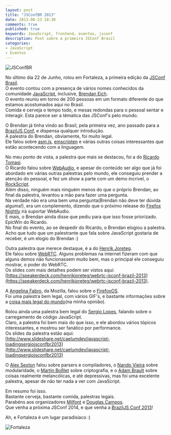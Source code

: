 ```yaml
---
layout: post
title: "JSConfBR 2013"
date: 2013-06-23 18:30
comments: true
published: true
keywords: JavaScript, frontend, eventos, jsconf
description: Post sobre a primeira JSConf Brasil
categories:
- JavaScript 
- Eventos
---
```


![JSConfBR](http://jsconf.com/images/jsconf_br.png)  

No último dia 22 de Junho, rolou em Fortaleza, a primeira edição da [JSConf Brasil](http://jsconfbr.org).  
O evento contou com a presença de vários nomes conhecidos da comunidade [JavaScript](https://developer.mozilla.org/en-US/docs/Web/JavaScript), inclusive, [Brendan Eich](https://brendaneich.com/).  
O evento reuniu em torno de 200 pessoas em um formato diferente do que estamos acostumados aqui no Brasil.  
Comida e cerveja o tempo todo, e mesas redondas para o pessoal sentar e interagir. Esta parece ser a tématica das JSConf's pelo mundo.  

O Brendan já tinha vindo ao Brasil, pela primeira vez, ano passado para a [BrazilJS Conf](https://www.facebook.com/photo.php?fbid=367557309990880&set=a.367539766659301.89175.322410337838911&type=3&theater), e dispensa qualquer introdução.  
A palestra do Brendan, obviamente, foi muito legal.  
Ele falou sobre [asm.js](http://asmjs.org/), [emscripten](https://github.com/kripken/emscripten) e várias outras coisas interessantes que estão acontecendo com a linguagem.  

No meu ponto de vista, a palestra que mais se destacou, foi a do [Ricardo Tomasi](http://twitter.com/ricardobeat).  
O Ricardo falou sobre [WebAudio](http://www.html5rocks.com/en/tutorials/webaudio/intro/), e apesar do conteúdo ser algo que já foi abordado em várias outras palestras pelo mundo, ele conseguiu prender a atenção do pessoal, e fez um show a parte com um demo íncrivel, o [RockScript](https://github.com/ricardobeat/rockscript).  
Além disso, ninguém mais ninguém menos do que o próprio Brendan, ao final da palestra, levantou a mão para fazer uma pergunta.  
Na verdade não era uma bem uma pergunta(Brendan não deve ter dúvida alguma!), era um complemento, dizendo que o próximo release do [Firefox Nightly](http://nightly.mozilla.org/) irá suportar WebAudio.  
E mais, o Brendan ainda disse que pediu para que isso fosse priorizado.  
EpicWin do Ricardo.  
No final do evento, ao se despedir do Ricardo, o Brendan elogiou a palestra.  
Acho que tudo que um palestrante que fala sobre JavaScript gostaria de receber, é um elogio do Brendan :)  

Outra palestra que merece destaque, é a do [Henrik Joreteg](http://www.twitter.com/henrikjoreteg).  
Ele falou sobre [WebRTC](http://www.webrtc.org/). Alguns problemas na internet fizeram com que alguns demos não funcionassem muito bem, mas o principal ele conseguiu mostrar, o poder do WebRTC.  
Os slides com mais detalhes podem ser vistos aqui: [https://speakerdeck.com/henrikjoreteg/webrtc-jsconf-brazil-2013](https://speakerdeck.com/henrikjoreteg/webrtc-jsconf-brazil-2013).  

A [Angelina Fabro](http://www.twitter.com/angelinamagnum), da Mozilla, falou sobre o [FirefoxOS](https://developer.mozilla.org/en-US/docs/Mozilla/Firefox_OS).  
Foi uma palestra bem legal, com vários GIF's, e bastante informações sobre a [coisa mais legal do mundo](https://developer.mozilla.org/en-US/docs/Mozilla/Firefox_OS)(na minha opinião).  

Rolou ainda uma palestra bem legal do [Sergio Lopes](http://www.twitter.com/sergio_caelum), falando sobre o carregamento de código JavaScript.  
Claro, a palestra foi bem mais do que isso, e ele abordou vários tópicos interessantes, e mostrou ser fanático por performance.  
Os slides da palestra estão aqui: [http://www.slideshare.net/caelumdev/javascript-loadingsergiojsconfbr2013](http://www.slideshare.net/caelumdev/javascript-loadingsergiojsconfbr2013)  

O [Alex Sexton](http://www.twitter.com/slexaxton) falou sobre parsers e compiladores, o [Nando Vieira](http://www.twitter.com/fnando) sobre modularidade, o [Martin Boßlet](http://www.twitter.com/_emboss_) sobre criptografia, e o [Adam Brault](http://www.twitter.com/adambrault) sobre coisas realmente melancólicas, e até depressivas, mas foi uma excelente palestra, apesar de não ter nada a ver com JavaScript.  

Em resumo foi isso.  
Bastante cerveja, bastante comida, palestras legais.  
Parabéns aos organizadores [Milfont](http://twitter.com/cmilfont) e [Douglas Campos](http://twitter.com/qmx).  
Que venha a próxima JSConf 2014, e que venha a [BrazilJS Conf 2013](http://braziljs.com.br/)!  


Ah, e Fortaleza é um lugar paradisíaco :)  

![Fortaleza](/images/jsconfbr-2013.jpg)  